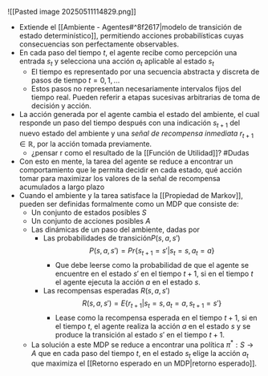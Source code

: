 ![[Pasted image 20250511114829.png]]
- Extiende el [[Ambiente - Agentes#^8f2617|modelo de transición de estado determinístico]], permitiendo acciones probabilísticas cuyas consecuencias son perfectamente observables.
- En cada paso del tiempo $t$, el agente recibe como percepción una entrada $s_t$ y selecciona una acción $a_t$ aplicable al estado $s_t$
	- El tiempo es representado por una secuencia abstracta y discreta de pasos de tiempo $t = 0, 1, . . .$
	- Estos pasos no representan necesariamente intervalos fijos del tiempo real. Pueden referir a etapas sucesivas arbitrarias de toma de decisión y acción. 
- La acción generada por el agente cambia el estado del ambiente, el cual responde un paso del tiempo después con una indicación $s_{t+1}$ del nuevo estado del ambiente y una *señal de recompensa inmediata* $r_{t+1} ∈ \mathbb{R}$, por la acción tomada previamente.
	- ¿pensar r como el resultado de la [[Función de Utilidad]]? #Dudas 
- Con esto en mente, la tarea del agente se reduce a encontrar un comportamiento que le permita decidir en cada estado, qué acción tomar para maximizar los valores de la señal de recompensa acumulados a largo plazo
- Cuando el ambiente y la tarea satisface la [[Propiedad de Markov]], pueden ser definidas formalmente como un MDP que consiste de:
	- Un conjunto de estados posibles $S$
	- Un conjunto de acciones posibles $A$
	- Las dinámicas de un paso del ambiente, dadas por
		- Las probabilidades de transición$P(s,a,s')$ $$P(s,a,s')=Pr\{s_{t+1}=s'|s_t=s,a_t=a\}$$
			- Que debe leerse como la probabilidad de que el agente se encuentre en el estado $s′$ en el tiempo $t + 1$, si en el tiempo $t$ el agente ejecuta la acción $a$ en el estado $s$.
		- Las recompensas esperadas $R(s,a,s')$ $$R(s,a,s')=E\{r_{t+1}|s_t=s,a_t=a,s_{t+1}=s'\}$$
			- Lease como la recompensa esperada en el tiempo $t + 1$, si en el tiempo $t$, el agente realiza la acción $a$ en el estado $s$ y se produce la transición al estado $s′$ en el tiempo $t + 1$.
	- La solución a este MDP se reduce a encontrar una política $\pi^*:S→A$ que en cada paso del tiempo $t$, en el estado $s_t$ elige la acción $a_t$ que maximiza el [[Retorno esperado en un MDP|retorno esperado]].
